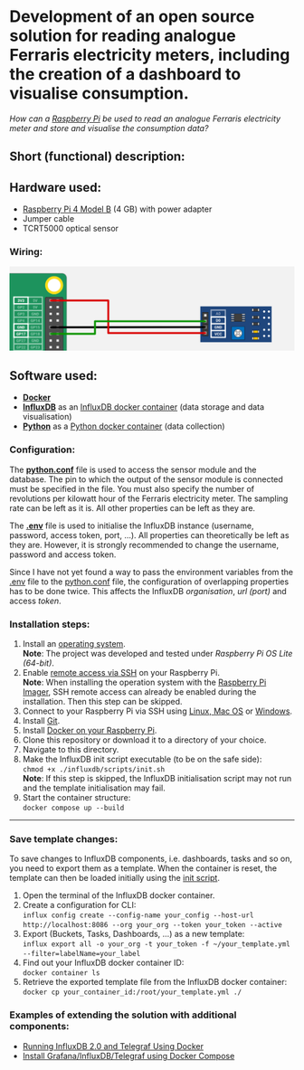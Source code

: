 
# Development of an open source solution for reading analogue Ferraris electricity meters, including the creation of a dashboard to visualise consumption.

*How can a [Raspberry Pi](https://www.raspberrypi.com/) be used to read an analogue Ferraris electricity meter and store and visualise the consumption data?*

## Short (functional) description:



## Hardware used:

* [Raspberry Pi 4 Model B](https://www.raspberrypi.com/products/raspberry-pi-4-model-b/?variant=raspberry-pi-4-model-b-4gb) (4 GB) with power adapter
* Jumper cable
* TCRT5000 optical sensor

### Wiring:
![Connecting the sensor module to the Raspberry Pi](/images/circuit.png "San Juan Mountains")


## Software used:

* [**Docker**](https://www.docker.com/)
* [**InfluxDB**](https://www.influxdata.com/) as an [InfluxDB docker container](https://hub.docker.com/_/influxdb) (data storage and data visualisation)
* [**Python**](https://www.python.org/) as a [Python docker container](https://hub.docker.com/_/python) (data collection)


### Configuration:
The **[python.conf](https://github.com/AlexGottschalk/emit/blob/main/python/python.conf)** file is used to access the sensor module and the database. The pin to which the output of the sensor module is connected must be specified in the file. You must also specify the number of revolutions per kilowatt hour of the Ferraris electricity meter. The sampling rate can be left as it is. All other properties can be left as they are.

The **[.env](https://github.com/AlexGottschalk/emit/blob/main/.env)** file is used to initialise the InfluxDB instance (username, password, access token, port, ...). All properties can theoretically be left as they are. However, it is strongly recommended to change the username, password and access token.

Since I have not yet found a way to pass the environment variables from the [.env](https://github.com/AlexGottschalk/emit/blob/main/.env) file to the [python.conf](https://github.com/AlexGottschalk/emit/blob/main/python/python.conf) file, the configuration of overlapping properties has to be done twice. This affects the InfluxDB _organisation_, _url (port)_ and access _token_.

### Installation steps:

1. Install an [operating system](https://www.raspberrypi.com/software/operating-systems/).  
**Note**: The project was developed and tested under *Raspberry Pi OS Lite (64-bit)*.
2. Enable [remote access via SSH](https://www.raspberrypi.com/documentation/computers/remote-access.html#ssh) on your Raspberry Pi.  
**Note**: When installing the operation system with the [Raspberry Pi Imager](https://www.raspberrypi.com/software/),
SSH remote access can already be enabled during the installation. Then this step can be skipped.
3. Connect to your Raspberry Pi via SSH
using [Linux, Mac OS](https://www.raspberrypi.com/documentation/computers/remote-access.html#secure-shell-from-linux-or-mac-os)
or [Windows](https://www.raspberrypi.com/documentation/computers/remote-access.html#secure-shell-from-windows-10).
4. Install [Git](https://github.com/git-guides/install-git).
5. Install [Docker on your Raspberry Pi](https://raspberrytips.com/docker-on-raspberry-pi/).
6. Clone this repository or download it to a directory of your choice.
7. Navigate to this directory.
8. Make the InfluxDB init script executable (to be on the safe side):  
```chmod +x ./influxdb/scripts/init.sh```  
**Note**: If this step is skipped, the InfluxDB initialisation script may not run and the template initialisation may fail.
9. Start the container structure:  
```docker compose up --build```

***

### Save template changes:
To save changes to InfluxDB components, i.e. dashboards, tasks and so on, you need to export them as a template. When the container is reset, the template can then be loaded initially using the [init script](https://github.com/AlexGottschalk/emit/blob/main/influxdb/scripts/init.sh).

1. Open the terminal of the InfluxDB docker container.
2. Create a configuration for CLI:  
```influx config create --config-name your_config --host-url http://localhost:8086 --org your_org --token your_token --active```
3. Export (Buckets, Tasks, Dashboards, …) as a new template:  
```influx export all -o your_org -t your_token -f ~/your_template.yml --filter=labelName=your_label```
4. Find out your InfluxDB docker container ID:  
```docker container ls```
5. Retrieve the exported template file from the InfluxDB docker container:  
```docker cp your_container_id:/root/your_template.yml ./```


### Examples of extending the solution with additional components:
- [Running InfluxDB 2.0 and Telegraf Using Docker](https://www.influxdata.com/blog/running-influxdb-2-0-and-telegraf-using-docker/)
- [Install Grafana/InfluxDB/Telegraf using Docker Compose](https://dev.to/project42/install-grafana-influxdb-telegraf-using-docker-compose-56e9)
